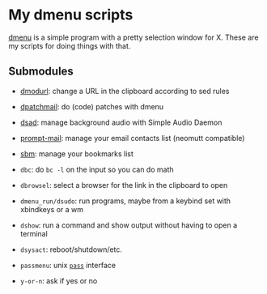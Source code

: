 # My dmenu scripts

[dmenu](https://tools.suckless.org/dmenu/) is a simple program with a
pretty selection window for X. These are my scripts for doing things
with that.

## Submodules

- [dmodurl](https://github.com/equwal/dmodurl): change a URL in the clipboard according to sed rules
- [dpatchmail](https://github.com/equwal/dpatchmail): do (code) patches with dmenu
- [dsad](https://github.com/equwal/dsad): manage background audio with Simple Audio Daemon
- [prompt-mail](https://github.com/equwal/prompt-mail): manage your email contacts list (neomutt compatible)
- [sbm](https://github.com/equwal/sbm): manage your bookmarks list

- `dbc`: do `bc -l` on the input so you can do math
- `dbrowsel`: select a browser for the link in the clipboard to open
- `dmenu_run/dsudo`: run programs, maybe from a keybind set with xbindkeys or a wm
- `dshow`:  run a command and show output without having to open a terminal
- `dsysact`: reboot/shutdown/etc.
- `passmenu`: unix [`pass`](https://www.passwordstore.org/) interface
- `y-or-n`: ask if yes or no

